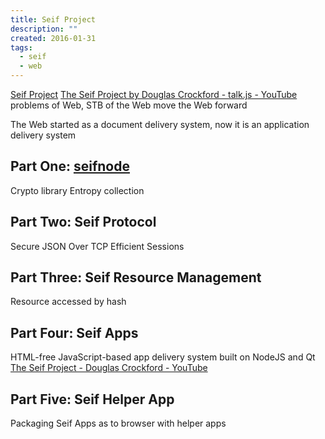 ```yaml
---
title: Seif Project
description: ""
created: 2016-01-31
tags:
  - seif
  - web
---
```


[Seif Project](http://seif.place)
[The Seif Project by Douglas Crockford - talk.js - YouTube](https://www.youtube.com/watch?v=fQWRoLf7bns) problems of Web, STB of the Web move the Web forward

The Web started as a document delivery system, now it is an application delivery system

## Part One: [seifnode](https://github.com/paypal/seifnode)

Crypto library
Entropy collection

## Part Two: Seif Protocol

Secure JSON Over TCP
Efficient Sessions

## Part Three: Seif Resource Management

Resource accessed by hash

## Part Four: Seif Apps

HTML-free JavaScript-based app delivery system built on NodeJS and Qt
[The Seif Project - Douglas Crockford - YouTube](https://youtu.be/FHRXPlq9XNw?t=306)

## Part Five: Seif Helper App

Packaging Seif Apps as to browser with helper apps
